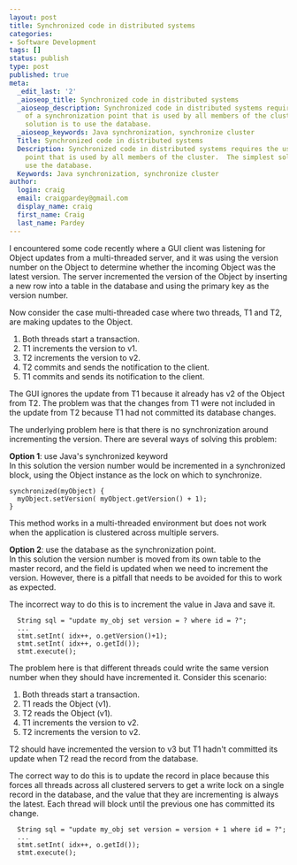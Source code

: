 ```yaml
---
layout: post
title: Synchronized code in distributed systems
categories:
- Software Development
tags: []
status: publish
type: post
published: true
meta:
  _edit_last: '2'
  _aioseop_title: Synchronized code in distributed systems
  _aioseop_description: Synchronized code in distributed systems requires the use
    of a synchronization point that is used by all members of the cluster.  The simplest
    solution is to use the database.
  _aioseop_keywords: Java synchronization, synchronize cluster
  Title: Synchronized code in distributed systems
  Description: Synchronized code in distributed systems requires the use of a synchronization
    point that is used by all members of the cluster.  The simplest solution is to
    use the database.
  Keywords: Java synchronization, synchronize cluster
author:
  login: craig
  email: craigpardey@gmail.com
  display_name: craig
  first_name: Craig
  last_name: Pardey
---
```


I encountered some code recently where a GUI client was listening for Object
updates from a multi-threaded server, and it was using the version number on
the Object to determine whether the incoming Object was the latest version.
The server incremented the version of the Object by inserting a new row into a
table in the database and using the primary key as the version number.

Now consider the case multi-threaded case where two threads, T1 and T2, are
making updates to the Object.

  1. Both threads start a transaction.
  2. T1 increments the version to v1.
  3. T2 increments the version to v2.
  4. T2 commits and sends the notification to the client.
  5. T1 commits and sends its notification to the client.

The GUI ignores the update from T1 because it already has v2 of the Object
from T2. The problem was that the changes from T1 were not included in the
update from T2 because T1 had not committed its database changes.

The underlying problem here is that there is no synchronization around
incrementing the version. There are several ways of solving this problem:

**Option 1**: use Java's synchronized keyword  
In this solution the version number would be incremented in a synchronized
block, using the Object instance as the lock on which to synchronize.

    
    
    
    synchronized(myObject) {
      myObject.setVersion( myObject.getVersion() + 1);
    }
    

This method works in a multi-threaded environment but does not work when the
application is clustered across multiple servers.

**Option 2**: use the database as the synchronization point.  
In this solution the version number is moved from its own table to the master
record, and the field is updated when we need to increment the version.
However, there is a pitfall that needs to be avoided for this to work as
expected.

The incorrect way to do this is to increment the value in Java and save it.

    
    
    
      String sql = "update my_obj set version = ? where id = ?";
      ...
      stmt.setInt( idx++, o.getVersion()+1);
      stmt.setInt( idx++, o.getId());
      stmt.execute();
    

The problem here is that different threads could write the same version number
when they should have incremented it. Consider this scenario:

  1. Both threads start a transaction.
  2. T1 reads the Object (v1).
  3. T2 reads the Object (v1).
  4. T1 increments the version to v2.
  5. T2 increments the version to v2.

T2 should have incremented the version to v3 but T1 hadn't committed its
update when T2 read the record from the database.

The correct way to do this is to update the record in place because this
forces all threads across all clustered servers to get a write lock on a
single record in the database, and the value that they are incrementing is
always the latest. Each thread will block until the previous one has committed
its change.

    
    
    
      String sql = "update my_obj set version = version + 1 where id = ?";
      ...
      stmt.setInt( idx++, o.getId());
      stmt.execute();
    

